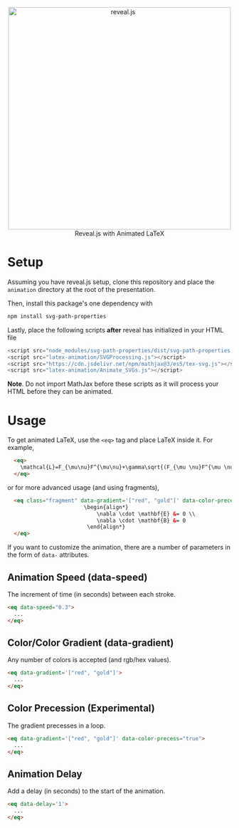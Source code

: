 <p align="center">
  <a href="https://revealjs.com">
  <img src="https://hakim-static.s3.amazonaws.com/reveal-js/logo/v1/reveal-black-text-sticker.png" alt="reveal.js" width="500">
  </a>
  <br>Reveal.js with Animated LaTeX<br>
</p>

# Setup

Assuming you have reveal.js setup, clone this repository and place the `animation` directory at the root of the presentation.

Then, install this package's one dependency with
```bash
npm install svg-path-properties
```

Lastly, place the following scripts **after** reveal has initialized in your HTML file
```js
<script src="node_modules/svg-path-properties/dist/svg-path-properties.min.js"></script>
<script src="latex-animation/SVGProcessing.js"></script>
<script src="https://cdn.jsdelivr.net/npm/mathjax@3/es5/tex-svg.js"></script>
<script src="latex-animation/Animate_SVGs.js"></script>
```
**Note**. Do not import MathJax before these scripts as it will process your HTML before they can be animated. 

# Usage

To get animated LaTeX, use the `<eq>` tag and place LaTeX inside it. For example,
```HTML
  <eq>
    \mathcal{L}=F_{\mu\nu}F^{\mu\nu}+\gamma\sqrt{(F_{\mu \nu}F^{\mu \nu})^2+(F_{\mu\nu}\tilde{F}^{\mu\nu})^2}
  </eq>
```
or for more advanced usage (and using fragments),
```HTML
  <eq class="fragment" data-gradient='["red", "gold"]' data-color-precess="true">
                        \begin{align*}
                            \nabla \cdot \mathbf{E} &= 0 \\
                            \nabla \cdot \mathbf{B} &= 0
                         \end{align*}
  </eq>
```

If you want to customize the animation, there are a number of parameters in the form of `data-` attributes.

## Animation Speed (data-speed)
The increment of time (in seconds) between each stroke.
```HTML
<eq data-speed="0.3">
  ...
</eq>
```

## Color/Color Gradient (data-gradient)

Any number of colors is accepted (and rgb/hex values).
```HTML
<eq data-gradient='["red", "gold"]'>
  ...
</eq>
```

## Color Precession (Experimental)
The gradient precesses in a loop.
```HTML
<eq data-gradient='["red", "gold"]' data-color-precess="true">
  ...
</eq>
```

## Animation Delay
Add a delay (in seconds) to the start of the animation.
```HTML
<eq data-delay='1'>
  ...
</eq>
```
